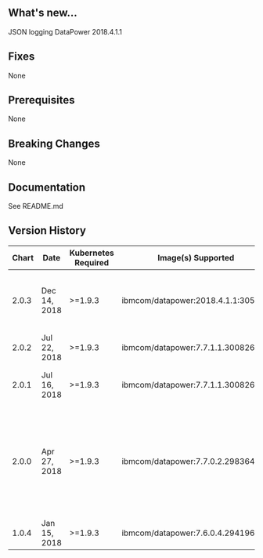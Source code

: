 ## What's new...
JSON logging
DataPower 2018.4.1.1

## Fixes
None

## Prerequisites
None

## Breaking Changes
None

## Documentation
See README.md

## Version History

| Chart | Date | Kubernetes Required | Image(s) Supported | Breaking Changes | Details |
| ----- | ---- | ------------ | ------------------ | ---------------- | ------- |
| 2.0.3 | Dec 14, 2018 | >=1.9.3 | ibmcom/datapower:2018.4.1.1:305192 | None | DataPower ICP refresh for 2018.4.1.1. Contains updates to align with ICP standards |
| 2.0.2 | Jul 22, 2018| >=1.9.3 | ibmcom/datapower:7.7.1.1.300826 | None | Add required identification annotations.  |
| 2.0.1 | Jul 16, 2018 | >=1.9.3 | ibmcom/datapower:7.7.1.1.300826 | None | Add Prometheus metrics monitoring support via the SNMP Exporter. |
| 2.0.0 | Apr 27, 2018 | >=1.9.3 | ibmcom/datapower:7.7.0.2.298364 | None  |v2.0.0 Release of the ibm-datapower-prod Chart version 2.0.0. Updated DataPower image to 7.7.0.2.298364. Added RESTProxy pattern. Removed webApplicationProxy pattern. Made certificates optional |
| 1.0.4 | Jan 15, 2018 | >=1.9.3 | ibmcom/datapower:7.6.0.4.294196 | None | Update DataPower image to 7.6.0.4.294196 |
